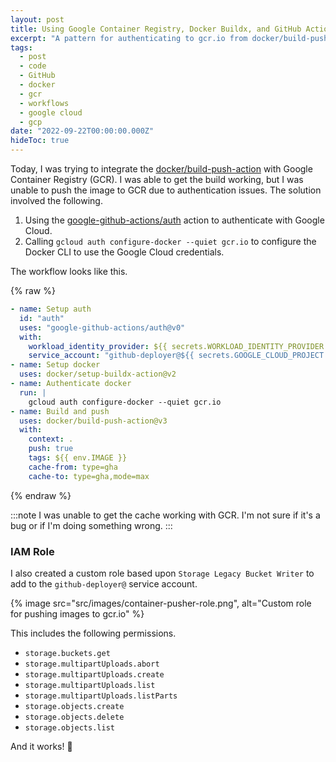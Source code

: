 ```yaml
---
layout: post
title: Using Google Container Registry, Docker Buildx, and GitHub Actions
excerpt: "A pattern for authenticating to gcr.io from docker/build-push-action."
tags:
  - post
  - code
  - GitHub
  - docker
  - gcr
  - workflows
  - google cloud
  - gcp
date: "2022-09-22T00:00:00.000Z"
hideToc: true
---
```


Today, I was trying to integrate the [docker/build-push-action](https://github.com/docker/build-push-action) with Google Container Registry (GCR). I was able to get the build working, but I was unable to push the image to GCR due to authentication issues. The solution involved the following.

1. Using the [google-github-actions/auth](https://github.com/google-github-actions/auth) action to authenticate with Google Cloud.
2. Calling `gcloud auth configure-docker --quiet gcr.io` to configure the Docker CLI to use the Google Cloud credentials.

The workflow looks like this.

{% raw %}

```yml
- name: Setup auth
  id: "auth"
  uses: "google-github-actions/auth@v0"
  with:
    workload_identity_provider: ${{ secrets.WORKLOAD_IDENTITY_PROVIDER }}
    service_account: "github-deployer@${{ secrets.GOOGLE_CLOUD_PROJECT }}.iam.gserviceaccount.com"
- name: Setup docker
  uses: docker/setup-buildx-action@v2
- name: Authenticate docker
  run: |
    gcloud auth configure-docker --quiet gcr.io
- name: Build and push
  uses: docker/build-push-action@v3
  with:
    context: .
    push: true
    tags: ${{ env.IMAGE }}
    cache-from: type=gha
    cache-to: type=gha,mode=max
```

{% endraw %}

:::note
I was unable to get the cache working with GCR. I'm not sure if it's a bug or if I'm doing something wrong.
:::

### IAM Role

I also created a custom role based upon `Storage Legacy Bucket Writer` to add to the `github-deployer@` service account.

{% image src="src/images/container-pusher-role.png", alt="Custom role for pushing images to gcr.io" %}

This includes the following permissions.

- `storage.buckets.get`
- `storage.multipartUploads.abort`
- `storage.multipartUploads.create`
- `storage.multipartUploads.list`
- `storage.multipartUploads.listParts`
- `storage.objects.create`
- `storage.objects.delete`
- `storage.objects.list`

And it works! :tada:
